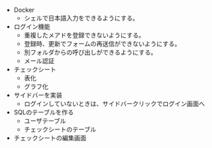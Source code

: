 - Docker
  - シェルで日本語入力をできるようにする。
- ログイン機能
  - 重複したメアドを登録できないようにする。
  - 登録時、更新でフォームの再送信ができないようにする。
  - 別フォルダからの呼び出しができるようにする。
  - メール認証
- チェックシート
  - 表化
  - グラフ化
- サイドバーを実装
  - ログインしていないときは、サイドバークリックでログイン画面へ
- SQLのテーブルを作る
  - ユーザテーブル
  - チェックシートのテーブル
- チェックシートの編集画面